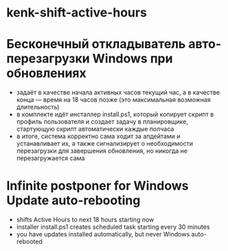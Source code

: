 # kenk-shift-active-hours
# Бесконечный откладыватель авто-перезагрузки Windows при обновлениях
* задаёт в качестве начала активных часов текущий час, а в качестве конца — время на 18 часов позже (это максимальная возможная длительность)
* в комплекте идёт инсталлер install.ps1, который копирует скрипт в профиль пользователя и создает задачу в планировщике, стартующую скрипт автоматически каждые полчаса
* в итоге, система корректно сама ходит за апдейтами и устанавливает их, а также сигнализирует о необходимости перезагрузки для завершения обновления, но никогда не перезагружается сама


# Infinite postponer for Windows Update auto-rebooting
* shifts Active Hours to next 18 hours starting now
* installer install.ps1 creates scheduled task starting every 30 minutes 
* you have updates installed automatically, but never Windows auto-rebooted
